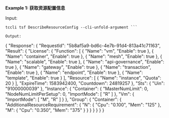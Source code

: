 **Example 1: 获取资源配置信息**



Input: 

```
tccli tsf DescribeResourceConfig --cli-unfold-argument ```

Output: 
```
{
    "Response": {
        "RequestId": "5b8af5a9-bd6c-4e7b-91d4-813a41c71163",
        "Result": {
            "License": {
                "Function": [
                    {
                        "Name": "vm",
                        "Enable": true
                    },
                    {
                        "Name": "container",
                        "Enable": true
                    },
                    {
                        "Name": "mesh",
                        "Enable": true
                    },
                    {
                        "Name": "scalable",
                        "Enable": true
                    },
                    {
                        "Name": "api-governance",
                        "Enable": true
                    },
                    {
                        "Name": "gateway",
                        "Enable": true
                    },
                    {
                        "Name": "transaction",
                        "Enable": true
                    },
                    {
                        "Name": "endpoint",
                        "Enable": true
                    },
                    {
                        "Name": "template",
                        "Enable": true
                    }
                ],
                "Resource": [
                    {
                        "Name": "instance",
                        "Quota": 20
                    }
                ],
                "ExpireTime": 1583942400,
                "Countdown": 24819257
            },
            "Sts": {
                "Uin": "91000000039"
            },
            "Instance": {
                "Container": {
                    "MasterNumLimit": 0,
                    "NodeNumLimitPerSetup": 0,
                    "ImportMode": [
                        "R"
                    ]
                },
                "Vm": {
                    "ImportMode": [
                        "M",
                        "R"
                    ]
                }
            },
            "Group": {
                "Container": {
                    "AdditionalResourceRequirement": {
                        "N": {
                            "Cpu": "0.100",
                            "Mem": "125"
                        },
                        "M": {
                            "Cpu": "0.350",
                            "Mem": "375"
                        }
                    }
                }
            }
        }
    }
}
```

